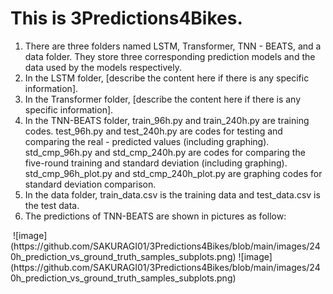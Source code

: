 # This is 3Predictions4Bikes.
<ol>
<li>There are three folders named LSTM, Transformer, TNN - BEATS, and a data folder. They store three corresponding prediction models and the data used by the models respectively.</li>
<li>In the LSTM folder, [describe the content here if there is any specific information].</li>
<li>In the Transformer folder, [describe the content here if there is any specific information].</li>
<li>In the TNN-BEATS folder, train_96h.py and train_240h.py are training codes. test_96h.py and test_240h.py are codes for testing and comparing the real - predicted values (including graphing). std_cmp_96h.py and std_cmp_240h.py are codes for comparing the five-round training and standard deviation (including graphing). std_cmp_96h_plot.py and std_cmp_240h_plot.py are graphing codes for standard deviation comparison.</li>
<li>In the data folder, train_data.csv is the training data and test_data.csv is the test data.</li>  
<li>The predictions of TNN-BEATS are shown in pictures as follow: </li>
</ol>
<image>
![image](https://github.com/SAKURAGI01/3Predictions4Bikes/blob/main/images/240h_prediction_vs_ground_truth_samples_subplots.png)
![image](https://github.com/SAKURAGI01/3Predictions4Bikes/blob/main/images/240h_prediction_vs_ground_truth_samples_subplots.png)

</image>
